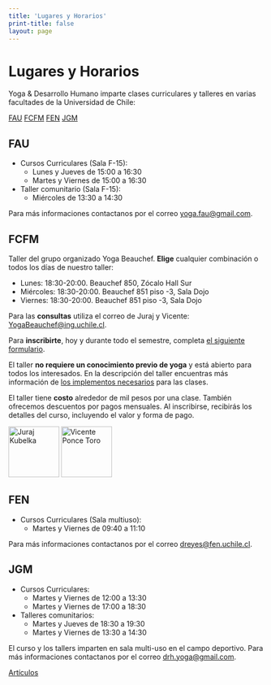 ```yaml
---
title: 'Lugares y Horarios'
print-title: false
layout: page
---
```

# Lugares y Horarios

Yoga & Desarrollo Humano imparte clases curriculares y talleres en varias facultades de la Universidad de Chile:

<a name="fau-jump"></a>
<p class="text-center">
<a class="btn btn-default" href="#fau-jump" role="button">FAU</a>
<a class="btn btn-default" href="#fcfm-jump" role="button">FCFM</a>
<a class="btn btn-default" href="#fen-jump" role="button">FEN</a>
<a class="btn btn-default" href="#jgm-jump" role="button">JGM</a>
</p>


## FAU

- Cursos Curriculares (Sala F-15):
   - Lunes y Jueves de 15:00 a 16:30
   - Martes y Viernes de 15:00 a 16:30
- Taller comunitario (Sala F-15):
   - Miércoles de 13:30 a 14:30

<a name="fcfm-jump"></a>
 Para más informaciones contactanos por el correo [yoga.fau@gmail.com](mailto:yoga.fau@gmail.com?subject=Pregunta%20desde%20web%20Yoga%20Beauchef).

## FCFM

Taller del grupo organizado Yoga Beauchef. **Elige** cualquier combinación o todos los días de nuestro taller:

 - Lunes: 18:30-20:00. Beauchef 850, Zócalo Hall Sur
 - Miércoles: 18:30-20:00. Beauchef 851 piso -3, Sala Dojo
 - Viernes: 18:30-20:00. Beauchef 851 piso -3, Sala Dojo

Para las **consultas** utiliza el correo de Juraj y Vicente:
[YogaBeauchef@ing.uchile.cl](mailto:YogaBeauchef@ing.uchile.cl?subject=Pregunta%20desde%20web%20Yoga%20Beauchef).

Para **inscribirte**, hoy y durante todo el semestre, completa [el siguiente formulario](http://eepurl.com/cD1YXj).

El taller **no requiere un conocimiento previo de yoga** y está
abierto para todos los interesados. En la descripción del taller encuentras más información de [los implementos necesarios](taller#implementos) para las clases.

<a name="fen-jump"></a>
 El taller tiene **costo** alrededor de mil pesos por una clase. También ofrecemos descuentos por pagos mensuales. Al inscribirse, recibirás los detalles del curso, incluyendo el valor y forma de pago.

<p class="text-center">
<img src="{{ site.url }}/assets/img/person/juraj.jpg" class="img-responsive img-thumbnail" alt="Juraj Kubelka" width="100" height="100" />
<img src="{{ site.url }}/assets/img/person/vicente.png" class="img-responsive img-thumbnail" alt="Vicente Ponce Toro" width="100" height="100" />
</p>


## FEN

- Cursos Curriculares (Sala multiuso):
   - Martes y Viernes de 09:40 a 11:10

<a name="jgm-jump"></a>
 Para más informaciones contactanos por el correo [dreyes@fen.uchile.cl](mailto:dreyes@fen.uchile.cl?subject=Pregunta%20desde%20web%20Yoga%20Beauchef).

## JGM

- Cursos Curriculares:
  - Martes y Viernes de 12:00 a 13:30
  - Martes y Viernes de 17:00 a 18:30
- Talleres comunitarios:
   - Martes y Jueves de 18:30 a 19:30
   - Martes y Viernes de 13:30 a 14:30

El curso y los tallers imparten en sala multi-uso en el campo deportivo. Para más informaciones contactanos por el correo [drh.yoga@gmail.com](mailto:drh.yoga@gmail.com?subject=Pregunta%20desde%20web%20Yoga%20Beauchef).

<p class="text-center">
<a class="btn btn-primary btn-lg" href="articulos.html" role="button">Artículos</a>
</p>
